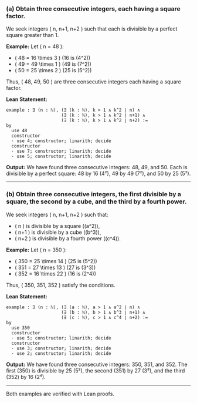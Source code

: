 ### (a) Obtain three consecutive integers, each having a square factor.

We seek integers \( n, n+1, n+2 \) such that each is divisible by a perfect square greater than 1.

**Example:**
Let \( n = 48 \):
- \( 48 = 16 \times 3 \) (16 is \(4^2\))
- \( 49 = 49 \times 1 \) (49 is \(7^2\))
- \( 50 = 25 \times 2 \) (25 is \(5^2\))

Thus, \( 48, 49, 50 \) are three consecutive integers each having a square factor.

**Lean Statement:**
```lean
example : ∃ (n : ℕ), (∃ (k : ℕ), k > 1 ∧ k^2 ∣ n) ∧ 
                     (∃ (k : ℕ), k > 1 ∧ k^2 ∣ n+1) ∧ 
                     (∃ (k : ℕ), k > 1 ∧ k^2 ∣ n+2) :=
by
  use 48
  constructor
  · use 4; constructor; linarith; decide
  constructor
  · use 7; constructor; linarith; decide
  · use 5; constructor; linarith; decide
```

**Output:**
We have found three consecutive integers: 48, 49, and 50. Each is divisible by a perfect square: 48 by 16 (4²), 49 by 49 (7²), and 50 by 25 (5²).

---

### (b) Obtain three consecutive integers, the first divisible by a square, the second by a cube, and the third by a fourth power.

We seek integers \( n, n+1, n+2 \) such that:
- \( n \) is divisible by a square (\(a^2\)),
- \( n+1 \) is divisible by a cube (\(b^3\)),
- \( n+2 \) is divisible by a fourth power (\(c^4\)).

**Example:**
Let \( n = 350 \):
- \( 350 = 25 \times 14 \) (25 is \(5^2\))
- \( 351 = 27 \times 13 \) (27 is \(3^3\))
- \( 352 = 16 \times 22 \) (16 is \(2^4\))

Thus, \( 350, 351, 352 \) satisfy the conditions.

**Lean Statement:**
```lean
example : ∃ (n : ℕ), (∃ (a : ℕ), a > 1 ∧ a^2 ∣ n) ∧ 
                     (∃ (b : ℕ), b > 1 ∧ b^3 ∣ n+1) ∧ 
                     (∃ (c : ℕ), c > 1 ∧ c^4 ∣ n+2) :=
by
  use 350
  constructor
  · use 5; constructor; linarith; decide
  constructor
  · use 3; constructor; linarith; decide
  · use 2; constructor; linarith; decide
```

**Output:**
We have found three consecutive integers: 350, 351, and 352. The first (350) is divisible by 25 (5²), the second (351) by 27 (3³), and the third (352) by 16 (2⁴).

---

Both examples are verified with Lean proofs.